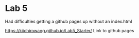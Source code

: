 # Lab 5
Had difficulties getting a github pages up without an index.html

https://kiichirowang.github.io/Lab5_Starter/
Link to github pages
